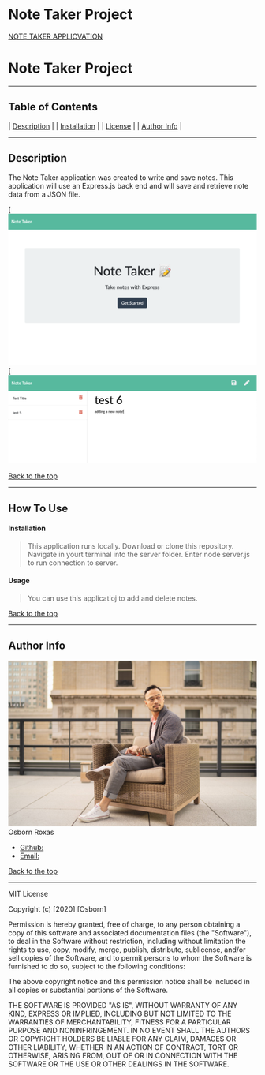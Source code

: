 # Note Taker Project

[NOTE TAKER APPLICVATION](./Readme.md)

  
# **Note Taker Project**


---

## Table of Contents 

| [Description](#description) |
| [Installation](#installation) |
| [License](#license) |
| [Author Info](#author-info) |


---

## Description 
The Note Taker application was created to write and save notes. This application will use an Express.js back end and will save and retrieve note data from a JSON file.


[![ReadMe Image](https://github.com/osbornroxas02/note-taker-project/blob/master/main-page.png)
[![ReadMe Image](https://github.com/osbornroxas02/note-taker-project/blob/master/notes-page.png)


[Back to the top](#table-of-contents)

---

## How To Use

#### Installation
> This application runs locally. Download or clone this repository. Navigate in yourt terminal into the server folder. Enter node server.js to run connection to server.

#### Usage 
> You can use this applicatioj to add and delete notes.


[Back to the top](#table-of-contents)

---

## Author Info

![ReadMe Image](https://github.com/osbornroxas02/note-taker-project/blob/master/seated%20.JPG)
Osborn Roxas

- [Github:](https://github.com/osbornroxas02/note-taker-project)
- [Email:](https://OSBORNROXAS02@GMAIL.COM)


[Back to the top](#table-of-contents)

---

MIT License

Copyright (c) [2020] [Osborn]

Permission is hereby granted, free of charge, to any person obtaining a copy
of this software and associated documentation files (the "Software"), to deal
in the Software without restriction, including without limitation the rights
to use, copy, modify, merge, publish, distribute, sublicense, and/or sell
copies of the Software, and to permit persons to whom the Software is
furnished to do so, subject to the following conditions:

The above copyright notice and this permission notice shall be included in all
copies or substantial portions of the Software.

THE SOFTWARE IS PROVIDED "AS IS", WITHOUT WARRANTY OF ANY KIND, EXPRESS OR
IMPLIED, INCLUDING BUT NOT LIMITED TO THE WARRANTIES OF MERCHANTABILITY,
FITNESS FOR A PARTICULAR PURPOSE AND NONINFRINGEMENT. IN NO EVENT SHALL THE
AUTHORS OR COPYRIGHT HOLDERS BE LIABLE FOR ANY CLAIM, DAMAGES OR OTHER
LIABILITY, WHETHER IN AN ACTION OF CONTRACT, TORT OR OTHERWISE, ARISING FROM,
OUT OF OR IN CONNECTION WITH THE SOFTWARE OR THE USE OR OTHER DEALINGS IN THE
SOFTWARE.

